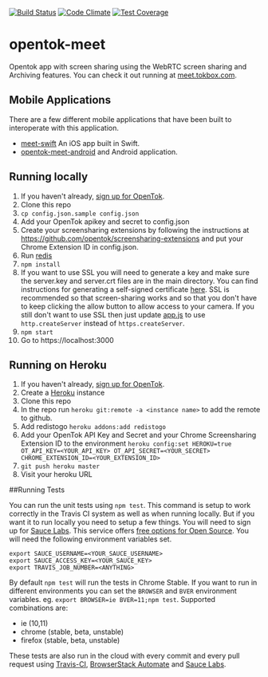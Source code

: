 [![Build Status](https://travis-ci.org/aullman/opentok-meet.svg?branch=master)](https://travis-ci.org/aullman/opentok-meet)
[![Code Climate](https://codeclimate.com/github/aullman/opentok-meet/badges/gpa.svg)](https://codeclimate.com/github/aullman/opentok-meet)
[![Test Coverage](https://codeclimate.com/github/aullman/opentok-meet/badges/coverage.svg)](https://codeclimate.com/github/aullman/opentok-meet)

opentok-meet
===============

Opentok app with screen sharing using the WebRTC screen sharing and Archiving features. You can check it out running at [meet.tokbox.com](https://meet.tokbox.com).

## Mobile Applications

There are a few different mobile applications that have been built to interoperate with this application. 

* [meet-swift](https://github.com/robjperez/meet-swift) An iOS app built in Swift.
* [opentok-meet-android](https://github.com/marinaserranomontes/opentok-meet-android) and Android application.

## Running locally

1. If you haven't already, [sign up for OpenTok](https://tokbox.com/signup).
1. Clone this repo
2. `cp config.json.sample config.json`
3. Add your OpenTok apikey and secret to config.json
4. Create your screensharing extensions by following the instructions at https://github.com/opentok/screensharing-extensions and put your Chrome Extension ID in config.json.
4. Run [redis](http://redis.io/)
5. `npm install`
6. If you want to use SSL you will need to generate a key and make sure the server.key and server.crt files are in the main directory. You can find instructions for generating a self-signed certificate [here](https://devcenter.heroku.com/articles/ssl-certificate-self). SSL is recommended so that screen-sharing works and so that you don't have to keep clicking the allow button to allow access to your camera. If you still don't want to use SSL then just update [app.js](app.js) to use `http.createServer` instead of `https.createServer`.
7. `npm start`
8. Go to https://localhost:3000

## Running on Heroku

1. If you haven't already, [sign up for OpenTok](https://tokbox.com/signup).
1. Create a [Heroku](heroku.com) instance
2. Clone this repo
3. In the repo run `heroku git:remote -a <instance name>` to add the remote to github.
4. Add redistogo `heroku addons:add redistogo`
5. Add your OpenTok API Key and Secret and your Chrome Screensharing Extension ID to the environment `heroku config:set HEROKU=true OT_API_KEY=<YOUR_API_KEY> OT_API_SECRET=<YOUR_SECRET> CHROME_EXTENSION_ID=<YOUR_EXTENSION_ID>`
6. `git push heroku master`
7. Visit your heroku URL

##Running Tests

You can run the unit tests using `npm test`. This command is setup to work correctly in the Travis CI system as well as when running locally. But if you want it to run locally you need to setup a few things. You will need to sign up for [Sauce Labs](https://saucelabs.com/). This service offers [free options for Open Source](https://saucelabs.com/open-source). You will need the following environment variables set.

```
export SAUCE_USERNAME=<YOUR_SAUCE_USERNAME>
export SAUCE_ACCESS_KEY=<YOUR_SAUCE_KEY>
export TRAVIS_JOB_NUMBER=<ANYTHING>
```

By default `npm test` will run the tests in Chrome Stable. If you want to run in different environments you can set the `BROWSER` and `BVER` environment variables. eg. `export BROWSER=ie BVER=11;npm test`. Supported combinations are:

* ie (10,11)
* chrome (stable, beta, unstable)
* firefox (stable, beta, unstable)

These tests are also run in the cloud with every commit and every pull request using [Travis-CI](travis-ci.org), [BrowserStack Automate](browserstack.com/automate) and [Sauce Labs](https://saucelabs.com/).

